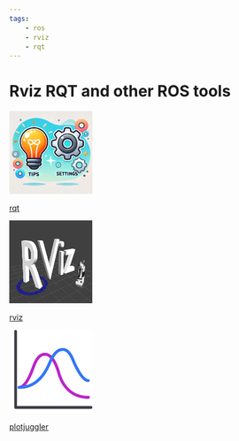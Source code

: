 ```yaml
---
tags:
    - ros
    - rviz
    - rqt
---
```


# Rviz RQT and other ROS tools

<div class="grid-container">
    <div class="grid-item">
        <a href="rqt">
        <img src="/assets/images/tips_and_settings.png" width="150" height="150">
        <p>rqt</p>
        </a>
    </div>
    <div class="grid-item">
    <a href="rviz">
        <img src="images/rviz.png" width="150" height="150">
        <p>rviz</p>
        </a>
    </div>
    <div class="grid-item">
    <a href="plotjuggler">
        <img src="images/plotjuggler.png" width="150" height="150">
        <p>plotjuggler</p>
        </a>
    </div>
    
</div>
